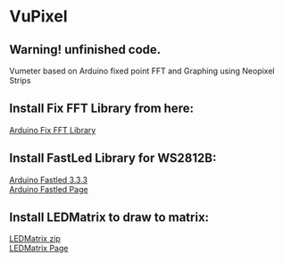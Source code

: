 # VuPixel
## Warning! unfinished code.
Vumeter based on Arduino fixed point FFT and Graphing using Neopixel Strips

## Install Fix FFT Library from here:
[Arduino Fix FFT Library](http://downloads.arduino.cc/libraries/github.com/kosme/fix_fft-1.0.0.zip "FixFFT")

## Install FastLed Library for WS2812B:
[Arduino Fastled 3.3.3](https://github.com/FastLED/FastLED/archive/3.3.3.zip "FastLed_3.3.3")<br />
[Arduino Fastled Page](http://fastled.io/ "FastLed Webpage")

## Install LEDMatrix to draw to matrix:
[LEDMatrix zip](https://github.com/Jorgen-VikingGod/LEDMatrix/zipball/master "LEDMatrix.zip")<br />
[LEDMatrix Page](https://jorgen-vikinggod.github.io/LEDMatrix/ "LEDMatrix Webpage")


